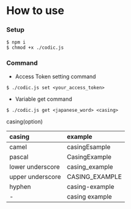 # How to use

### Setup

```
$ npm i
$ chmod +x ./codic.js
```

### Command

- Access Token setting command

```
$ ./codic.js set <your_access_token>
```

- Variable get command

```
$ ./codic.js get <japanese_word> <casing>
```

casing(option)

|casing|example|
|:--|:--|
|camel|casingEsample|
|pascal|CasingExample|
|lower underscore|casing_example|
|upper underscore|CASING_EXAMPLE|
|hyphen|casing-example|
|-|casing example|